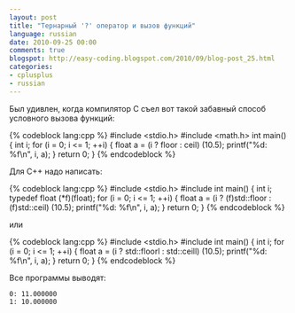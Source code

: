 ```yaml
---
layout: post
title: "Тернарный '?' оператор и вызов функций"
language: russian
date: 2010-09-25 00:00
comments: true
blogspot: http://easy-coding.blogspot.com/2010/09/blog-post_25.html
categories:
- cplusplus
- russian
---
```

Был удивлен, когда компилятор С съел вот такой забавный способ условного вызова функций:

{% codeblock lang:cpp %}
#include <stdio.h>
#include <math.h>
int main() {
  int i;
  for (i = 0; i <= 1; ++i) {
    float a = (i ? floor : ceil) (10.5);
    printf("%d: %f\n", i, a);
  }
  return 0;
}
{% endcodeblock %}

Для С++ надо написать:

{% codeblock lang:cpp %}
#include <stdio.h>
#include <cmath>
int main() {
  int i;
  typedef float (*f)(float);
  for (i = 0; i <= 1; ++i) {
    float a = (i ? (f)std::floor : (f)std::ceil) (10.5);
    printf("%d: %f\n", i, a);
  }
  return 0;
}
{% endcodeblock %}

или

{% codeblock lang:cpp %}
#include <stdio.h>
#include <cmath>
int main() {
  int i;
  for (i = 0; i <= 1; ++i) {
    float a = (i ? std::floorl : std::ceill) (10.5);
    printf("%d: %f\n", i, a);
  }
  return 0;
}
{% endcodeblock %}

Все программы выводят:

    0: 11.000000
    1: 10.000000
